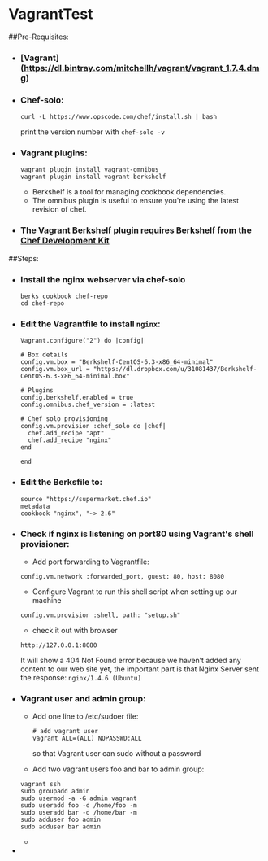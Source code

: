 # VagrantTest
##Pre-Requisites:
+ ### [Vagrant] (https://dl.bintray.com/mitchellh/vagrant/vagrant_1.7.4.dmg)

+ ### Chef-solo:
  ```
  curl -L https://www.opscode.com/chef/install.sh | bash
  ```
  print the version number with `chef-solo -v` 
+ ### Vagrant plugins:
  ```
  vagrant plugin install vagrant-omnibus
  vagrant plugin install vagrant-berkshelf
  ```
  
  * Berkshelf is a tool for managing cookbook dependencies. 
  * The omnibus plugin is useful to ensure you're using the latest revision of chef. 

+ ### The Vagrant Berkshelf plugin requires Berkshelf from the [Chef Development Kit](https://downloads.getchef.com/chef-dk)

##Steps:

+ ### Install the nginx webserver via chef-solo
  ```
  berks cookbook chef-repo
  cd chef-repo
  ```
  
+ ### Edit the Vagrantfile to install `nginx`:
  ```
  Vagrant.configure("2") do |config|

  # Box details
  config.vm.box = "Berkshelf-CentOS-6.3-x86_64-minimal"
  config.vm.box_url = "https://dl.dropbox.com/u/31081437/Berkshelf-CentOS-6.3-x86_64-minimal.box"

  # Plugins
  config.berkshelf.enabled = true
  config.omnibus.chef_version = :latest

  # Chef solo provisioning
  config.vm.provision :chef_solo do |chef|
    chef.add_recipe "apt"
    chef.add_recipe "nginx"
  end

  end
  ```
  
+ ### Edit the Berksfile to:
  ```
  source "https://supermarket.chef.io"
  metadata
  cookbook "nginx", "~> 2.6"
  ```
  
+ ### Check if nginx is listening on port80 using Vagrant's shell provisioner:
  * Add port forwarding to Vagrantfile:
  ```
  config.vm.network :forwarded_port, guest: 80, host: 8080
  ```
  
  * Configure Vagrant to run this shell script when setting up our machine
  ```
  config.vm.provision :shell, path: "setup.sh"
  ```
  * check it out with browser
  ```
  http://127.0.0.1:8080
  ```
  It will show a 404 Not Found error because we haven’t added any content to our web site yet, the important part is that Nginx Server sent the response: `nginx/1.4.6 (Ubuntu)`

+ ### Vagrant user and admin group:
  * Add one line to /etc/sudoer file:
    ```
    # add vagrant user
    vagrant ALL=(ALL) NOPASSWD:ALL
    ```
    
    so that Vagrant user can sudo without a password
  * Add two vagrant users foo and bar to admin group:
  ```
  vagrant ssh 
  sudo groupadd admin
  sudo usermod -a -G admin vagrant
  sudo useradd foo -d /home/foo -m
  sudo useradd bar -d /home/bar -m
  sudo adduser foo admin
  sudo adduser bar admin
  ```
  * 
+ 
